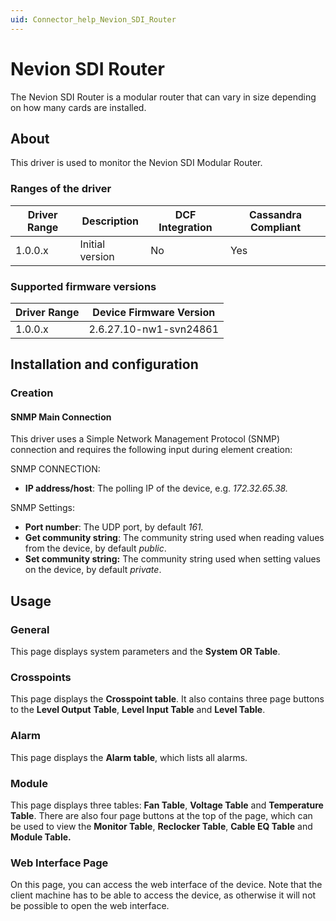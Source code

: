 ```yaml
---
uid: Connector_help_Nevion_SDI_Router
---
```


# Nevion SDI Router

The Nevion SDI Router is a modular router that can vary in size depending on how many cards are installed.

## About

This driver is used to monitor the Nevion SDI Modular Router.

### Ranges of the driver

| **Driver Range** | **Description** | **DCF Integration** | **Cassandra Compliant** |
|------------------|-----------------|---------------------|-------------------------|
| 1.0.0.x          | Initial version | No                  | Yes                     |

### Supported firmware versions

| **Driver Range** | **Device Firmware Version** |
|------------------|-----------------------------|
| 1.0.0.x          | 2.6.27.10-nw1-svn24861      |

## Installation and configuration

### Creation

#### SNMP Main Connection

This driver uses a Simple Network Management Protocol (SNMP) connection and requires the following input during element creation:

SNMP CONNECTION:

- **IP address/host**: The polling IP of the device, e.g. *172.32.65.38.*

SNMP Settings:

- **Port number**: The UDP port, by default *161.*
- **Get community string**: The community string used when reading values from the device, by default *public*.
- **Set community string:** The community string used when setting values on the device, by default *private*.

## Usage

### General

This page displays system parameters and the **System OR Table**.

### Crosspoints

This page displays the **Crosspoint table**. It also contains three page buttons to the **Level Output** **Table**, **Level Input Table** and **Level Table**.

### Alarm

This page displays the **Alarm table**, which lists all alarms.

### Module

This page displays three tables: **Fan Table**, **Voltage Table** and **Temperature Table**. There are also four page buttons at the top of the page, which can be used to view the **Monitor Table**, **Reclocker Table**, **Cable EQ Table** and **Module Table.**

### Web Interface Page

On this page, you can access the web interface of the device. Note that the client machine has to be able to access the device, as otherwise it will not be possible to open the web interface.
